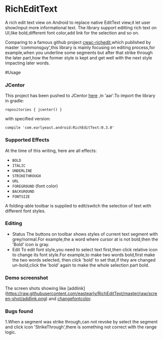 # RichEditText
A rich edit text view on Android to replace native EditText view,it let user show/input more informational text.
The library support editting rich text on UI,like bold,different font color,add link for the selection and so on.

Comparing to a famous github project [cwac-richedit](https://github.com/commonsguy/cwac-richedit),which published by master 'commonsguy',this library is mainly 
focusing on editing process,for example,when you underline some segments but after that strike through the later part,how the former style is kept and get well with the next style impacting later words.





#Usage

### JCentor

This project has been pushed to JCentor [here](https://bintray.com/xiaodong666/maven/dach-richedit-android/view#) ,in 'aar'.To import the library in gradle:

`repositories {
     jcenter()
 }`

 with specified version:

 `compile 'com.earlyeast.android:RichEditText:0.3.0'`

### Supported Effects

At the time of this writing, here are all effects:

- `BOLD`
- `ITALIC`
- `UNDERLINE`
- `STRIKETHROUGH`
- `URL`
- `FOREGROUND` (font color)
- `BACKGROUND`
- `FONTSIZE`

A folding-able toolbar is supplied to edit/switch the selection of text with different font styles.

### Editing 

- Status
The buttons on toolbar shows styles of current text segment with grey/normal.For example,the a word where cursor at is not bold,then the 'Bold' icon is gray.
- Edit
To edit font style,you need to select text first,then click relative icon to change its font style.For example,to make two words bold,first make the two words selected,
then click 'bold' to set that,if they are changed un-bold,click the 'bold' again to make the whole selection part bold.

### Demo screenshot

 The screen shots showing like [addlink] (https://raw.githubusercontent.com/eastearly/RichEditText/master/raw/screen-shot/addlink.png) and [changefontcolor](https://raw.githubusercontent.com/eastearly/RichEditText/master/raw/screen-shot/changefontcolor.png).

### Bugs found

1.When a segment was strike through,can not revoke by select the segment and click icon 'StrikeThrough',there is something not correct with the range logic.